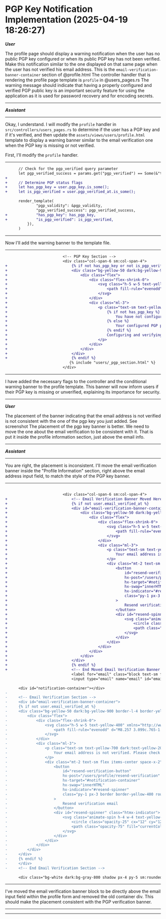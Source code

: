 <!-- Generated by SpecStory -->

# PGP Key Notification Implementation (2025-04-19 18:26:27)

_**User**_

The profile page should display a warning notification when the user has no public PGP key configured or when its public PGP key has not been verified. Make this notification similar to the one displayed on that same page when the user has not verified his email address. This is the `email-verification-banner-container` section of @profile.html 
The controller handler that is rendering the profile page template is `profile` in @users_pages.rs
The warning message should indicate that having a properly configured and verified PGP public key is an important security feature for using the application as it is used for password recovery and for encoding secrets. 

---

_**Assistant**_



---

Okay, I understand. I will modify the `profile` handler in `src/controllers/users_pages.rs` to determine if the user has a PGP key and if it's verified, and then update the `assets/views/users/profile.html` template to display a warning banner similar to the email verification one when the PGP key is missing or not verified.

First, I'll modify the `profile` handler.



---

```diff
      // Check for the pgp_verified query parameter
      let pgp_verified_success = params.get("pgp_verified") == Some(&"true".to_string());
+ 
+     // Determine PGP status flags
+     let has_pgp_key = user.pgp_key.is_some();
+     let is_pgp_verified = user.pgp_verified_at.is_some();
  
      render_template(
              "pgp_validity": &pgp_validity,
              "pgp_verified_success": pgp_verified_success,
+             "has_pgp_key": has_pgp_key,
+             "is_pgp_verified": is_pgp_verified,
          }),
      )
```

---

Now I'll add the warning banner to the template file.



---

```diff
                          <!-- PGP Key Section -->
                          <div class="col-span-6 sm:col-span-4">
+                             {% if not has_pgp_key or not is_pgp_verified %}
+                             <div class="bg-yellow-50 dark:bg-yellow-900 border-l-4 border-yellow-400 p-4 shadow mb-4 rounded-md">
+                                 <div class="flex">
+                                     <div class="flex-shrink-0">
+                                         <svg class="h-5 w-5 text-yellow-400" xmlns="http://www.w3.org/2000/svg" viewBox="0 0 20 20" fill="currentColor" aria-hidden="true">
+                                             <path fill-rule="evenodd" d="M8.257 3.099c.765-1.36 2.722-1.36 3.486 0l5.58 9.92c.75 1.334-.213 2.98-1.742 2.98H4.42c-1.53 0-2.493-1.646-1.743-2.98l5.58-9.92zM10 13a1 1 0 110-2 1 1 0 010 2zm0-4a1 1 0 01-1-1V6a1 1 0 112 0v2a1 1 0 01-1 1z" clip-rule="evenodd" />
+                                         </svg>
+                                     </div>
+                                     <div class="ml-3">
+                                         <p class="text-sm text-yellow-700 dark:text-yellow-200">
+                                             {% if not has_pgp_key %}
+                                                 You have not configured a PGP public key.
+                                             {% else %}
+                                                 Your configured PGP public key has not been verified.
+                                             {% endif %}
+                                             Configuring and verifying your PGP key is important for security, enabling password recovery and secure handling of secrets. Please configure or verify your key below.
+                                         </p>
+                                     </div>
+                                 </div>
+                             </div>
+                             {% endif %}
                             {% include "users/_pgp_section.html" %}
                          </div>
```

---

I have added the necessary flags to the controller and the conditional warning banner to the profile template. This banner will now inform users if their PGP key is missing or unverified, explaining its importance for security.

---

_**User**_

The placement of the banner indicating that the email address is not verified is not consistent with the one of the pgp key you just added. 
See screenshot
The placement of the pgp key banner is better. We need to move the one about the email verification to be consistent with it. That is put it inside the profile information section, just above the email info.

---

_**Assistant**_



---

You are right, the placement is inconsistent. I'll move the email verification banner inside the "Profile Information" section, right above the email address input field, to match the style of the PGP key banner.



---

```diff
  
                          <div class="col-span-6 sm:col-span-4">
+                             <!-- Email Verification Banner Moved Here -->
+                             {% if not user.email_verified_at %}
+                             <div id="email-verification-banner-container" class="mb-4">
+                                 <div class="bg-yellow-50 dark:bg-yellow-900 border-l-4 border-yellow-400 p-4 shadow rounded-md">
+                                     <div class="flex">
+                                         <div class="flex-shrink-0">
+                                             <svg class="h-5 w-5 text-yellow-400" xmlns="http://www.w3.org/2000/svg" viewBox="0 0 20 20" fill="currentColor" aria-hidden="true">
+                                                 <path fill-rule="evenodd" d="M8.257 3.099c.765-1.36 2.722-1.36 3.486 0l5.58 9.92c.75 1.334-.213 2.98-1.742 2.98H4.42c-1.53 0-2.493-1.646-1.743-2.98l5.58-9.92zM10 13a1 1 0 110-2 1 1 0 010 2zm0-4a1 1 0 01-1-1V6a1 1 0 112 0v2a1 1 0 01-1 1z" clip-rule="evenodd" />
+                                             </svg>
+                                         </div>
+                                         <div class="ml-3">
+                                             <p class="text-sm text-yellow-700 dark:text-yellow-200">
+                                                 Your email address is not verified. Please check your inbox for the verification link.
+                                             </p>
+                                             <div class="mt-2 text-sm flex items-center space-x-2">
+                                                 <button 
+                                                     id="resend-verification-button"
+                                                     hx-post="/users/profile/resend-verification"
+                                                     hx-target="#notification-container"
+                                                     hx-swap="innerHTML"
+                                                     hx-indicator="#resend-spinner"
+                                                     class="py-1 px-3 border border-yellow-400 rounded-md shadow-sm text-sm font-medium text-yellow-700 dark:text-yellow-200 bg-yellow-100 dark:bg-yellow-800 hover:bg-yellow-200 dark:hover:bg-yellow-700 focus:outline-none focus:ring-2 focus:ring-offset-2 focus:ring-yellow-500"
+                                                 >
+                                                     Resend verification email
+                                                 </button>
+                                                 <div id="resend-spinner" class="htmx-indicator">
+                                                     <svg class="animate-spin h-4 w-4 text-yellow-600" xmlns="http://www.w3.org/2000/svg" fill="none" viewBox="0 0 24 24">
+                                                         <circle class="opacity-25" cx="12" cy="12" r="10" stroke="currentColor" stroke-width="4"></circle>
+                                                         <path class="opacity-75" fill="currentColor" d="M4 12a8 8 0 018-8V0C5.373 0 0 5.373 0 12h4zm2 5.291A7.962 7.962 0 014 12H0c0 3.042 1.135 5.824 3 7.938l3-2.647z"></path>
+                                                     </svg>
+                                                 </div>
+                                             </div>
+                                         </div>
+                                     </div>
+                                 </div>
+                             </div>
+                             {% endif %}
+                             <!-- End Moved Email Verification Banner -->
                              <label for="email" class="block text-sm font-medium text-gray-700 dark:text-gray-300">Email address</label>
                              <input type="email" name="email" id="email" value="{{ user.email }}" required class="mt-1 focus:ring-indigo-500 focus:border-indigo-500 block w-full shadow-sm sm:text-sm border-gray-300 dark:border-gray-600 dark:bg-gray-700 dark:text-gray-100 rounded-md">
  
      <div id="notification-container"></div>
- 
-     <!-- Email Verification Section -->
-     <div id="email-verification-banner-container">
-     {% if not user.email_verified_at %}
-     <div class="bg-yellow-50 dark:bg-yellow-900 border-l-4 border-yellow-400 p-4 shadow">
-         <div class="flex">
-             <div class="flex-shrink-0">
-                 <svg class="h-5 w-5 text-yellow-400" xmlns="http://www.w3.org/2000/svg" viewBox="0 0 20 20" fill="currentColor" aria-hidden="true">
-                     <path fill-rule="evenodd" d="M8.257 3.099c.765-1.36 2.722-1.36 3.486 0l5.58 9.92c.75 1.334-.213 2.98-1.742 2.98H4.42c-1.53 0-2.493-1.646-1.743-2.98l5.58-9.92zM10 13a1 1 0 110-2 1 1 0 010 2zm0-4a1 1 0 01-1-1V6a1 1 0 112 0v2a1 1 0 01-1 1z" clip-rule="evenodd" />
-                 </svg>
-             </div>
-             <div class="ml-3">
-                 <p class="text-sm text-yellow-700 dark:text-yellow-200">
-                     Your email address is not verified. Please check your inbox for the verification link.
-                 </p>
-                 <div class="mt-2 text-sm flex items-center space-x-2">
-                     <button 
-                         id="resend-verification-button"
-                         hx-post="/users/profile/resend-verification"
-                         hx-target="#notification-container"
-                         hx-swap="innerHTML"
-                         hx-indicator="#resend-spinner"
-                         class="py-1 px-3 border border-yellow-400 rounded-md shadow-sm text-sm font-medium text-yellow-700 dark:text-yellow-200 bg-yellow-100 dark:bg-yellow-800 hover:bg-yellow-200 dark:hover:bg-yellow-700 focus:outline-none focus:ring-2 focus:ring-offset-2 focus:ring-yellow-500"
-                     >
-                         Resend verification email
-                     </button>
-                     <div id="resend-spinner" class="htmx-indicator">
-                         <svg class="animate-spin h-4 w-4 text-yellow-600" xmlns="http://www.w3.org/2000/svg" fill="none" viewBox="0 0 24 24">
-                             <circle class="opacity-25" cx="12" cy="12" r="10" stroke="currentColor" stroke-width="4"></circle>
-                             <path class="opacity-75" fill="currentColor" d="M4 12a8 8 0 018-8V0C5.373 0 0 5.373 0 12h4zm2 5.291A7.962 7.962 0 014 12H0c0 3.042 1.135 5.824 3 7.938l3-2.647z"></path>
-                         </svg>
-                     </div>
-                 </div>
-             </div>
-         </div>
-     </div>
-     {% endif %}
-     </div>
-     <!-- End Email Verification Section -->
  
      <div class="bg-white dark:bg-gray-800 shadow px-4 py-5 sm:rounded-lg sm:p-6">
```

---

I've moved the email verification banner block to be directly above the email input field within the profile form and removed the old container div. This should make the placement consistent with the PGP verification banner.

---



---

